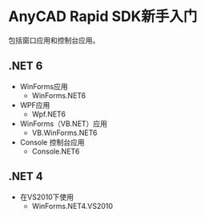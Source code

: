 
# AnyCAD Rapid SDK新手入门

包括窗口应用和控制台应用。

## .NET 6

- WinForms应用
  - WinForms.NET6
- WPF应用
  - Wpf.NET6
- WinForms（VB.NET）应用
  - VB.WinForms.NET6
- Console 控制台应用
  - Console.NET6

## .NET 4
- 在VS2010下使用
  - WinForms.NET4.VS2010
  